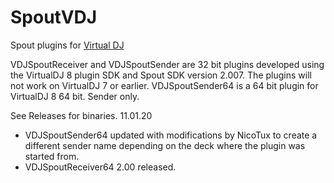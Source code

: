# SpoutVDJ
Spout plugins for [Virtual DJ](https://www.virtualdj.com/)

VDJSpoutReceiver and VDJSpoutSender are 32 bit plugins developed using the VirtualDJ 8 plugin SDK and Spout SDK version 2.007. The plugins will not work on VirtualDJ 7 or earlier. VDJSpoutSender64 is a 64 bit plugin for VirtualDJ 8 64 bit. Sender only.

See Releases for binaries.
11.01.20
- VDJSpoutSender64 updated with modifications by NicoTux to create a different sender name depending on the deck where the plugin was started from.
- VDJSpoutReceiver64 2.00 released.
